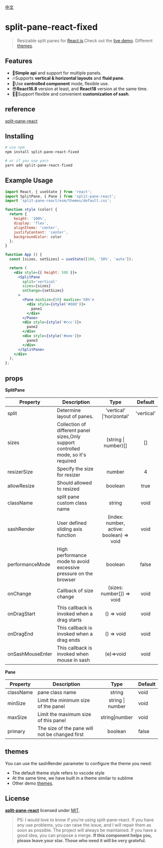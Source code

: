 [中文](/docs/中文文档.md)

# split-pane-react-fixed
> Resizable split panes for [React.js](http://reactjs.org).Check out the [live demo](https://yyllff.github.io/split-pane-react/). Different [themes](https://codesandbox.io/s/split-pane-themes-xmsqtt).

## Features

- 💪**Simple api** and support for multiple panels.
- 🔥Supports **vertical & horizontal layouts** and **fluid pane**.
- 🎉Use **controlled component** mode, flexible use.
- 😎**React16.8** version at least, and **React18** version at the same time.
- 👷‍♂️Support flexible and convenient **customization of sash**.

## reference

[split-pane-react](https://www.npmjs.com/package/split-pane-react)

## Installing

````sh
# use npm
npm install split-pane-react-fixed

# or if you use yarn
yarn add split-pane-react-fixed
````

## Example Usage

```jsx
import React, { useState } from 'react';
import SplitPane, { Pane } from 'split-pane-react';
import 'split-pane-react/esm/themes/default.css';

function style (color) {
  return {
    height: '100%',
    display: 'flex',
    alignItems: 'center',
    justifyContent: 'center',
    backgroundColor: color
  };
}

function App () {
  const [sizes, setSizes] = useState([100, '30%', 'auto']);

  return (
    <div style={{ height: 500 }}>
      <SplitPane
        split='vertical'
        sizes={sizes}
        onChange={setSizes}
      >
        <Pane minSize={50} maxSize='50%'>
          <div style={style('#ddd')}>
            pane1
          </div>
        </Pane>
        <div style={style('#ccc')}>
          pane2
        </div>
        <div style={style('#eee')}>
          pane3
        </div>
      </SplitPane>
    </div>
  );
};
```

## props

**SplitPane**

|    Property    |    Description   |   Type     |  Default     |
| -------------- | ---------------- | :--------: | :----------: |
| split    | Determine layout of panes. | 'vertical' \|'horizontal' |'vertical' |
| sizes | Collection of different panel sizes,Only support controlled mode, so it's required | (string \| number)[] |[] |
| resizerSize | Specify the size for resizer | number |4 |
| allowResize | Should allowed to resized | boolean |true |
| className | split pane custom class name | string |void |
| sashRender | User defined sliding axis function | (index: number, active: boolean) => void |void |
| performanceMode | High performance mode to avoid excessive pressure on the browser | boolean | false |
| onChange | Callback of size change | (sizes: number[]) => void |void |
| onDragStart | This callback is invoked when a drag starts | () => void |void |
| onDragEnd | This callback is invoked when a drag ends | () => void |void |
| onSashMouseEnter | This callback is invoked when mouse in  sash | (e)=>void |void |

**Pane**

|    Property    |    Description   |  Type  | Default |
| ------------------ | ---------------- | :--------: | ------------------ |
| className | pane class name | string | void |
| minSize | Limit the minimum size of the panel | string \| number | void |
| maxSize | Limit the maximum size of this panel | string\|number | void |
| primary | The size of the pane will not be changed first | boolean | false |

## themes

You can use the sashRender parameter to configure the theme you need:

- The default theme style refers to vscode style
- At the same time, we have built in a theme similar to sublime
- Other demo [themes](https://codesandbox.io/s/split-pane-themes-xmsqtt).


## License

**[split-pane-react](https://github.com/yyllff/split-pane-react)** licensed under [MIT](LICENSE).

> PS: I would love to know if you're using split-pane-react. If you have any use problems, you can raise the issue, and I will repair them as soon as possible. The project will always be maintained. If you have a good idea, you can propose a merge. **If this component helps you, please leave your star. Those who need it will be very grateful.**
